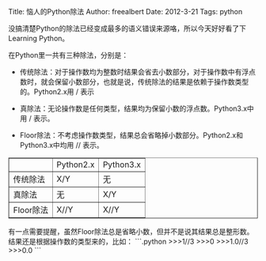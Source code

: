 Title: 恼人的Python除法
Author: freealbert
Date: 2012-3-21
Tags: python


没搞清楚Python的除法已经变成最多的语义错误来源咯，所以今天好好看了下Learning Python。

在Python里一共有三种除法，分别是：

* 传统除法：对于操作数均为整数时结果会省去小数部分，对于操作数中有浮点数时，就会保留小数部分，也就是说，传统除法的结果是依赖于操作数类型的。Python2.x用 / 表示

* 真除法：无论操作数是任何类型，结果均为保留小数的浮点数。Python3.x中用 / 表示。

* Floor除法：不考虑操作数类型，结果总会省略掉小数部分。Python2.x和Python3.x中均用 // 表示。

<table width="600" border="1" align="center">
<tr>
<td></td>
<td>Python2.x</td>
<td>Python3.x</td>
</tr>
<tr>
<td>传统除法</td>	<td>X/Y</td><td>无</td>
</tr>
<tr>
<td>真除法</td><td>无</td><td>X/Y</td>
</tr>
<tr>
<td>Floor除法</td><td>X//Y</td><td>X//Y</td>
</tr>
</table>
有一点需要提醒，虽然Floor除法总是省略小数，但并不是说其结果总是整形数。结果还是根据操作数的类型来的，比如：
```.python
>>>1//3
>>>0
>>>1.0//3
>>>0.0
```
 

